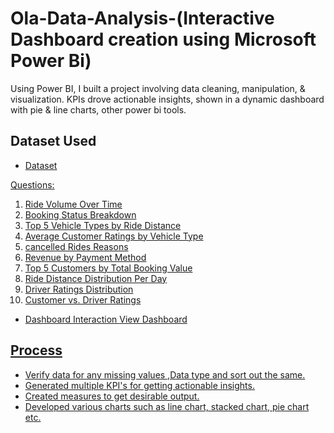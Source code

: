 # Ola-Data-Analysis-(Interactive Dashboard creation using Microsoft Power Bi)
Using Power BI, I built a project involving data cleaning, manipulation, &amp; visualization. KPIs drove actionable insights, shown in a dynamic dashboard with pie &amp; line charts, other power bi tools.
## Dataset Used

- <a href="https://github.com/Urvashiaswal/Ola-Data-Analysis/blob/main/Bookings.xlsx">Dataset

Questions:
1. Ride Volume Over Time
2. Booking Status Breakdown
3. Top 5 Vehicle Types by Ride Distance
4. Average Customer Ratings by Vehicle Type
5. cancelled Rides Reasons
6. Revenue by Payment Method
7. Top 5 Customers by Total Booking Value
8. Ride Distance Distribution Per Day
9. Driver Ratings Distribution
10. Customer vs. Driver Ratings

- Dashboard Interaction <a href="https://github.com/Urvashiaswal/Ola-Data-Analysis/blob/main/OLA%20Dashboard.pdf">View Dashboard

## Process
- Verify data for any missing values ,Data type and sort out the same.
- Generated multiple KPI's for getting actionable insights.
- Created measures to get desirable output. 
- Developed various charts such as line chart, stacked chart, pie chart etc.
